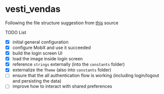 # vesti_vendas

Following the file structure suggestion from [this](https://github.com/zubairehman/flutter-boilerplate-project) source

TODO List

- [x] initial general configuration
- [x] configure MobX and use it succeeded
- [x] build the login screen UI
- [x] load the image inside login screen
- [x] reference `strings` externally (into the `constants` folder)
- [x] externalize the `Theme` (also into `constants` folder)
- [ ] ensure that the all authentication flow is working (including login/logout and persisting the data)
- [ ] improve how to interact with shared preferences
